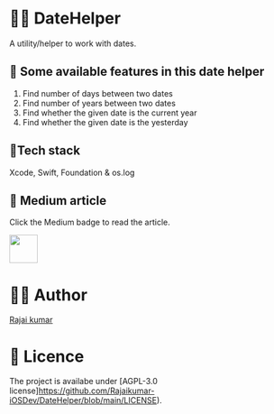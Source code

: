 # 👷🏽 DateHelper

 A utility/helper to work with dates.
 
## 📝 Some available features in this date helper
 1) Find number of days between two dates
 2) Find number of years between two dates
 3) Find whether the given date is the current year
 4) Find whether the given date is the yesterday

## 🥞Tech stack

Xcode, Swift, Foundation & os.log

## 📄 Medium article

Click the Medium badge to read the article.

<a href="https://rajaikumar.medium.com/no-of-days-years-between-two-dates-d40f72e3e8b4"><img src="https://img.shields.io/badge/medium-%2312100E.svg?&style=for-the-badge&logo=medium&logoColor=white" height=50></a> 

# 👨‍💻 Author 
[Rajai kumar](https://github.com/Rajaikumar-iOSDev)

# 🔖 Licence 
The project is availabe under [AGPL-3.0 license]https://github.com/Rajaikumar-iOSDev/DateHelper/blob/main/LICENSE).
